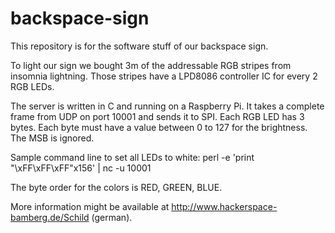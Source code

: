 backspace-sign
==============

This repository is for the software stuff of our backspace sign.

To light our sign we bought 3m of the addressable RGB stripes from insomnia lightning. Those stripes have a LPD8086 controller IC for every 2 RGB LEDs.

The server is written in C and running on a Raspberry Pi. It takes a complete frame from UDP on port 10001 and sends it to SPI. Each RGB LED has 3 bytes. Each byte must have a value between 0 to 127 for the brightness. The MSB is ignored.

Sample command line to set all LEDs to white:
perl -e 'print "\xFF\xFF\xFF"x156' | nc -u <IP> 10001

The byte order for the colors is RED, GREEN, BLUE.

More information might be available at http://www.hackerspace-bamberg.de/Schild (german).